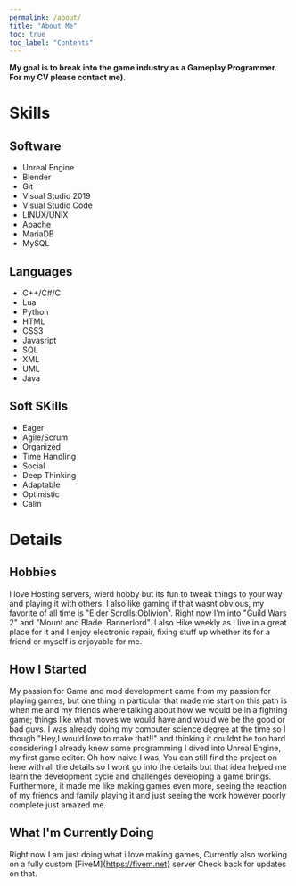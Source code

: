```yaml
---
permalink: /about/
title: "About Me"
toc: true
toc_label: "Contents"
---
```

**My goal is to break into the game industry as a Gameplay Programmer. For my CV please contact me).**
# Skills
## Software
- Unreal Engine
- Blender
- Git
- Visual Studio 2019
- Visual Studio Code
- LINUX/UNIX
- Apache
- MariaDB
- MySQL
## Languages
- C++/C#/C
- Lua
- Python
- HTML
- CSS3
- Javasript
- SQL
- XML
- UML
- Java
## Soft SKills
- Eager
- Agile/Scrum
- Organized
- Time Handling
- Social
- Deep Thinking
- Adaptable
- Optimistic
- Calm
# Details 

## Hobbies
I love Hosting servers, wierd hobby but its fun to tweak things to your way and playing it with others. I also like gaming if that wasnt obvious, my favorite of all time is "Elder Scrolls:Oblivion". Right now I'm into "Guild Wars 2" and "Mount and Blade: Bannerlord".
I also Hike weekly as I live in a great place for it and I enjoy electronic repair, fixing stuff up whether its for a friend or myself is enjoyable for me. 
## How I Started
My passion for Game and mod development came from my passion for playing games, but one thing in particular that made me start on this path is when me and my friends where talking about how we would be in a fighting game; things like what moves we would have and would we be the good or bad guys. I was already doing my computer science degree at the time so I though "Hey,I would love to make that!!" and thinking it couldnt be too hard considering I already knew some programming I dived into Unreal Engine, my first game editor. Oh how naive I was, You can still find the project on here with all the details so I wont go into the details but that idea helped me learn the development cycle and challenges developing a game brings. Furthermore, it made me like making games even more, seeing the reaction of my friends and family playing it and just seeing the work however poorly complete just amazed me.
## What I'm Currently Doing
Right now I am just doing what i love making games, Currently also working on a fully custom [FiveM]{https://fivem.net} server Check back for updates on that. 